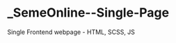# _SemeOnline--Single-Page
Single Frontend webpage - HTML, SCSS, JS

<!-- ----------------------------------------------------------------------------
  * @Developer   SemeOnline Digital
  * @package     SemeOnline Digital - Website - {Html5, SCSS, Javascript..etc}
  * @author      SemeOnline(Pty)Ltd <info@semeonline.co.za>
  * @copyright   Copyright (c) 2020, SemeOnline (Pty)Ltd
  * @link        https://semeonline.co.za
  * @since       v1.1 - 082 529 2242 
  * ------------------------------------------------------------------------------>

